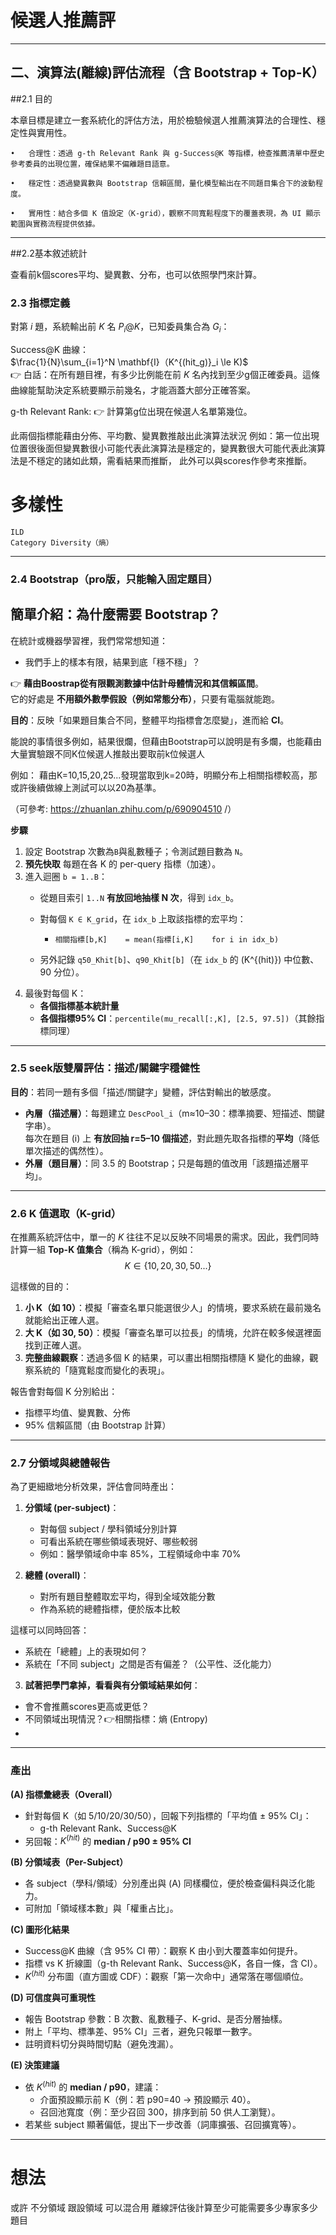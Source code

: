 # 候選人推薦評



---


## 二、演算法(離線)評估流程（含 Bootstrap + Top-K）
##2.1 目的

本章目標是建立一套系統化的評估方法，用於檢驗候選人推薦演算法的合理性、穩定性與實用性。

	•	合理性：透過 g-th Relevant Rank 與 g-Success@K 等指標，檢查推薦清單中歷史參考委員的出現位置，確保結果不偏離題目語意。
 
	•	穩定性：透過變異數與 Bootstrap 信賴區間，量化模型輸出在不同題目集合下的波動程度。
 
	•	實用性：結合多個 K 值設定（K-grid），觀察不同寬鬆程度下的覆蓋表現，為 UI 顯示範圍與實務流程提供依據。

---
##2.2基本敘述統計

查看前k個scores平均、變異數、分布，也可以依照學門來計算。

### 2.3 指標定義

對第 $i$ 題，系統輸出前 $K$ 名 $P_i@K$，已知委員集合為 $G_i$：


Success@K 曲線：  
  $\frac{1}{N}\sum_{i=1}^N \mathbf{I}（K^{(hit_g)}_i \le K)$  
  👉 白話：在所有題目裡，有多少比例能在前 $K$ 名內找到至少g個正確委員。這條曲線能幫助決定系統要顯示前幾名，才能涵蓋大部分正確答案。
  
g-th Relevant Rank:
 👉 計算第g位出現在候選人名單第幾位。
 
此兩個指標能藉由分佈、平均數、變異數推敲出此演算法狀況
例如：第一位出現位置很後面但變異數很小可能代表此演算法是穩定的，變異數很大可能代表此演算法是不穩定的諸如此類，需看結果而推斷，
此外可以與scores作參考來推斷。

# 多樣性
    ILD
	Category Diversity（熵）
	


---



### 2.4 Bootstrap（pro版，只能輸入固定題目）
## 簡單介紹：為什麼需要 Bootstrap？
在統計或機器學習裡，我們常常想知道：
- 我們手上的樣本有限，結果到底「穩不穩」？

👉 **藉由Boostrap從有限觀測數據中估計母體情況和其信賴區間**。  
它的好處是 **不用額外數學假設（例如常態分布）**，只要有電腦就能跑。

**目的**：反映「如果題目集合不同，整體平均指標會怎麼變」，進而給 **CI**。

能說的事情很多例如，結果很爛，但藉由Bootstrap可以說明是有多爛，也能藉由大量實驗跟不同K位候選人推敲出要取前k位候選人

例如： 藉由K=10,15,20,25...發現當取到k=20時，明顯分布上相關指標較高，那或許後續做線上測試可以以20為基準。

（可參考: https://zhuanlan.zhihu.com/p/690904510 /）

**步驟**
1. 設定 Bootstrap 次數為`B`與亂數種子；令測試題目數為 `N`。
2. **預先快取** 每題在各 K 的 per-query 指標（加速）。
3. 進入迴圈 `b = 1..B`：
   - 從題目索引 `1..N` **有放回地抽樣 N 次**，得到 `idx_b`。
   - 對每個 `K ∈ K_grid`，在 `idx_b` 上取該指標的宏平均：
     - `相關指標[b,K]    = mean(指標[i,K]    for i in idx_b)`

   - 另外記錄 `q50_Khit[b]`、`q90_Khit[b]`（在 `idx_b` 的 \(K^{(hit)}\) 中位數、90 分位）。
4. 最後對每個 K：
   - **各個指標基本統計量**
   - **各個指標95% CI**：`percentile(mu_recall[:,K], [2.5, 97.5])`（其餘指標同理）
---

### 2.5 seek版雙層評估：描述/關鍵字穩健性
**目的**：若同一題有多個「描述/關鍵字」變體，評估對輸出的敏感度。

- **內層（描述層）**：每題建立 `DescPool_i`（m≈10–30：標準摘要、短描述、關鍵字串）。  
  每次在題目 \(i\) 上 **有放回抽 r=5–10 個描述**，對此題先取各指標的**平均**（降低單次描述的偶然性）。
- **外層（題目層）**：同 3.5 的 Bootstrap；只是每題的值改用「該題描述層平均」。


---
### 2.6 K 值選取（K-grid）
在推薦系統評估中，單一的 $K$ 往往不足以反映不同場景的需求。因此，我們同時計算一組 **Top-K 值集合**（稱為 K-grid），例如：  
$$
K \in \{ 10, 20, 30, 50...\}
$$

這樣做的目的：
1. **小 K（如  10）**：模擬「審查名單只能選很少人」的情境，要求系統在最前幾名就能給出正確人選。  
2. **大 K（如 30, 50）**：模擬「審查名單可以拉長」的情境，允許在較多候選裡面找到正確人選。  
3. **完整曲線觀察**：透過多個 K 的結果，可以畫出相關指標隨 K 變化的曲線，觀察系統的「隨寬鬆度而變化的表現」。  

報告會對每個 K 分別給出：  
- 指標平均值、變異數、分佈  
- 95% 信賴區間（由 Bootstrap 計算）  

---
### 2.7 分領域與總體報告
為了更細緻地分析效果，評估會同時產出：
1. **分領域 (per-subject)**：  
   - 對每個 subject / 學科領域分別計算 
   - 可看出系統在哪些領域表現好、哪些較弱
   - 例如：醫學領域命中率 85%，工程領域命中率 70%

2. **總體 (overall)**：  
   - 對所有題目整體取宏平均，得到全域效能分數  
   - 作為系統的總體指標，便於版本比較

這樣可以同時回答：  
- 系統在「總體」上的表現如何？  
- 系統在「不同 subject」之間是否有偏差？（公平性、泛化能力）
3. **試著把學門拿掉，看看與有分領域結果如何**：
  - 會不會推薦scores更高或更低？
  - 不同領域出現情況？👉相關指標：熵 (Entropy)
  - 
  



---
###  產出

**(A) 指標彙總表（Overall）**
- 針對每個 K（如 5/10/20/30/50），回報下列指標的「平均值 ± 95% CI」：
  - g-th Relevant Rank、Success@K
- 另回報：$K^{(hit)}$ 的 **median / p90 ± 95% CI**

**(B) 分領域表（Per-Subject）**
- 各 subject（學科/領域）分別產出與 (A) 同樣欄位，便於檢查偏科與泛化能力。
- 可附加「領域樣本數」與「權重占比」。

**(C) 圖形化結果**
- Success@K 曲線（含 95% CI 帶）：觀察 K 由小到大覆蓋率如何提升。
- 指標 vs K 折線圖（g-th Relevant Rank、Success@K，各自一條，含 CI）。
- $K^{(hit)}$ 分布圖（直方圖或 CDF）：觀察「第一次命中」通常落在哪個順位。



**(D) 可信度與可重現性**
- 報告 Bootstrap 參數：B 次數、亂數種子、K-grid、是否分層抽樣。
- 附上「平均、標準差、95% CI」三者，避免只報單一數字。
- 註明資料切分與時間切點（避免洩漏）。


**(E) 決策建議**
- 依 $K^{(hit)}$ 的 **median / p90**，建議：
  - 介面預設顯示前 K（例：若 p90=40 → 預設顯示 40）。
  - 召回池寬度（例：至少召回 300，排序到前 50 供人工瀏覽）。
- 若某些 subject 顯著偏低，提出下一步改善（詞庫擴張、召回擴寬等）。
 --- 
# 想法
或許 不分領域 跟設領域 可以混合用 離線評估後計算至少可能需要多少專家多少題目
